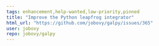 ```yaml
---
tags: enhancement,help-wanted,low-priority,pinned
title: "Improve the Python leapfrog integrator"
html_url: "https://github.com/jobovy/galpy/issues/365"
user: jobovy
repo: jobovy/galpy
---
```


